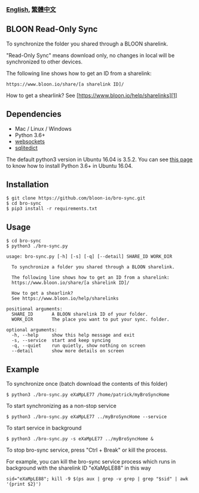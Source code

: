 ### [English][100], [繁體中文][101]

## BLOON Read-Only Sync

To synchronize the folder you shared through a BLOON sharelink.

"Read-Only Sync" means download only, no changes in local will be synchronized to other devices.

The following line shows how to get an ID from a sharelink:

```
https://www.bloon.io/share/[a sharelink ID]/
```

How to get a shearlink? See [https://www.bloon.io/help/sharelinks][1]

## Dependencies

- Mac / Linux / Windows
- Python 3.6+
- [websockets][2]
- [sqlitedict][3]

The default python3 version in Ubuntu 16.04 is 3.5.2. You can see [this page][102] to know how to install Python 3.6+ in Ubuntu 16.04.

## Installation

```
$ git clone https://github.com/bloon-io/bro-sync.git
$ cd bro-sync
$ pip3 install -r requirements.txt
```

## Usage

```
$ cd bro-sync
$ python3 ./bro-sync.py

usage: bro-sync.py [-h] [-s] [-q] [--detail] SHARE_ID WORK_DIR

  To synchronize a folder you shared through a BLOON sharelink.

  The following line shows how to get an ID from a sharelink:
  https://www.bloon.io/share/[a sharelink ID]/

  How to get a shearlink?
  See https://www.bloon.io/help/sharelinks

positional arguments:
  SHARE_ID       A BLOON sharelink ID of your folder.
  WORK_DIR       The place you want to put your sync. folder.

optional arguments:
  -h, --help     show this help message and exit
  -s, --service  start and keep syncing
  -q, --quiet    run quietly, show nothing on screen
  --detail       show more details on screen
```

## Example

To synchronize once (batch download the contents of this folder)

```
$ python3 ./bro-sync.py eXaMpLE77 /home/patrick/myBroSyncHome
```

To start synchronizing as a non-stop service

```
$ python3 ./bro-sync.py eXaMpLE77 ../myBroSyncHome --service
```

To start service in background

```
$ python3 ./bro-sync.py -s eXaMpLE77 ../myBroSyncHome &
```

To stop bro-sync service, press "Ctrl + Break" or kill the process.

For example, you can kill the bro-sync service process which runs in background with the sharelink ID "eXaMpLE88" in this way

```
sid="eXaMpLE88"; kill -9 $(ps aux | grep -v grep | grep "$sid" | awk '{print $2}')
```

[1]: https://www.bloon.io/help/sharelinks
[2]: https://pypi.org/project/websockets/
[3]: https://pypi.org/project/sqlitedict/
[100]: https://github.com/bloon-io/bro-sync/blob/master/README.md
[101]: https://github.com/bloon-io/bro-sync/blob/master/misc/README_zh_TW.md
[102]: https://github.com/bloon-io/bro-sync/blob/master/misc/ubuntu16.04_install_py3.6.md
